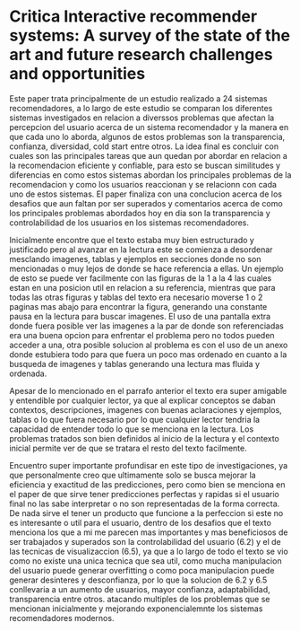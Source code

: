 # Critica Interactive recommender systems: A survey of the state of the art and future research challenges and opportunities

Este paper trata principalmente de un estudio realizado a 24 sistemas recomendadores, a lo largo de este estudio se comparan los diferentes sistemas investigados en relacion a diverssos problemas que afectan la percepcion del usuario acerca de un sistema recomendador y la manera en que cada uno lo aborda, algunos de estos problemas son la transparencia, confianza, diversidad, cold start entre otros. La idea final es concluir con cuales son las principales tareas que aun quedan por abordar en relacion a la recomendacion eficiente y confiable, para esto se buscan similitudes y diferencias en como estos sistemas abordan los principales problemas de la recomendacion y como los usuarios reaccionan y se relacionn con cada uno de estos sistemas. El paper finaliza con una conclucion acerca de los desafios que aun faltan por ser superados y comentarios acerca de como los principales problemas abordados hoy en dia son la transparencia y controlabilidad de los usuarios en los sistemas recomendadores.

Inicialmente encontre que el texto estaba muy bien estructurado y justificado pero al avanzar en la lectura este se comienza a desordenar mesclando imagenes, tablas y ejemplos en secciones donde no son mencionadas o muy lejos de donde se hace referencia a ellas. Un ejemplo de esto se puede ver facilmente con las figuras de la 1 a la 4 las cuales estan en una posicion util en relacion a su referencia, mientras que para todas las otras figuras y tablas del texto era necesario moverse 1 o 2 paginas mas abajo para encontrar la figura, generando una constante pausa en la lectura para buscar imagenes. El uso de una pantalla extra donde fuera posible ver las imagenes a la par de donde son referenciadas era una buena opcion para enfrentar el problema pero no todos pueden acceder a una, otra posible solucion al problema es con el uso de un anexo donde estubiera todo para que fuera un poco mas ordenado en cuanto a la busqueda de imagenes y tablas generando una lectura mas fluida y ordenada.

Apesar de lo mencionado en el parrafo anterior el texto era super amigable y entendible por cualquier lector, ya que al explicar conceptos se daban contextos, descripciones, imagenes con buenas aclaraciones y ejemplos, tablas o lo que fuera necesario por lo que cualquier lector tendria la capacidad de entender todo lo que se menciona en la lectura. Los problemas tratados son bien definidos al inicio de la lectura y el contexto inicial permite ver de que se tratara el resto del texto facilmente.

Encuentro super importante profundisar en este tipo de investigaciones, ya que personalmente creo que ultimamente solo se busca mejorar la eficiencia y exactitud de las predicciones, pero como bien se menciona en el paper de que sirve tener predicciones perfectas y rapidas si el usuario final no las sabe interpretar o no son representadas de la forma correcta. De nada sirve el tener un producto que funcione a la perfeccion si este no es interesante o util para el usuario, dentro de los desafios que el texto menciona los que a mi me parecen mas importantes y mas beneficiosos de ser trabajados y superados son la controlabilidad del usuario (6.2) y el de las tecnicas de visualizaccion (6.5), ya que a lo largo de todo el texto se vio como no existe una unica tecnica que sea util, como mucha manipulacion del usuario puede generar overfitting o como poca manipulacion puede generar desinteres y desconfianza, por lo que la solucion de 6.2 y 6.5 conllevaria a un aumento de usuarios, mayor confianza, adaptabilidad, transparencia entre otros. atacando multiples de los problemas que se mencionan inicialmente y mejorando exponencialemnte los sistemas recomendadores modernos.
